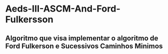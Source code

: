 # Aeds-III-ASCM-And-Ford-Fulkersson

## Algoritmo que visa implementar o algoritmo de Ford Fulkerson e Sucessivos Caminhos Minimos
